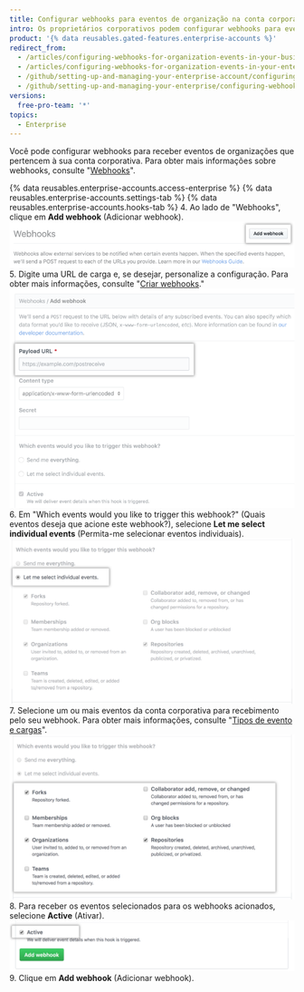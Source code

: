 ```yaml
---
title: Configurar webhooks para eventos de organização na conta corporativa
intro: Os proprietários corporativos podem configurar webhooks para eventos na organização pertencentes a uma conta corporativa.
product: '{% data reusables.gated-features.enterprise-accounts %}'
redirect_from:
  - /articles/configuring-webhooks-for-organization-events-in-your-business-account/
  - /articles/configuring-webhooks-for-organization-events-in-your-enterprise-account
  - /github/setting-up-and-managing-your-enterprise-account/configuring-webhooks-for-organization-events-in-your-enterprise-account
  - /github/setting-up-and-managing-your-enterprise/configuring-webhooks-for-organization-events-in-your-enterprise-account
versions:
  free-pro-team: '*'
topics:
  - Enterprise
---
```

Você pode configurar webhooks para receber eventos de organizações que pertencem à sua conta corporativa. Para obter mais informações sobre webhooks, consulte "[Webhooks](/webhooks/)".

{% data reusables.enterprise-accounts.access-enterprise %}
{% data reusables.enterprise-accounts.settings-tab %}
{% data reusables.enterprise-accounts.hooks-tab %}
4. Ao lado de "Webhooks", clique em **Add webhook** (Adicionar webhook). ![Botão Add webhook (Adicionar webhook) na barra lateral Webhooks](/assets/images/help/business-accounts/add-webhook-button.png)
5. Digite uma URL de carga e, se desejar, personalize a configuração. Para obter mais informações, consulte "[Criar webhooks](/webhooks/creating/#creating-webhooks)." ![Campos para URL da carga e outras opções de personalização](/assets/images/help/business-accounts/webhook-payload-url-and-customization-options.png)
6. Em "Which events would you like to trigger this webhook?" (Quais eventos deseja que acione este webhook?), selecione **Let me select individual events** (Permita-me selecionar eventos individuais). ![Seleção de eventos individuais](/assets/images/help/business-accounts/webhook-let-me-select-individual-events.png)
7. Selecione um ou mais eventos da conta corporativa para recebimento pelo seu webhook. Para obter mais informações, consulte "[Tipos de evento e cargas](/webhooks/event-payloads/)". ![Seleção de eventos individuais](/assets/images/help/business-accounts/webhook-selected-events.png)
8. Para receber os eventos selecionados para os webhooks acionados, selecione **Active** (Ativar). ![Seleção de eventos individuais](/assets/images/help/business-accounts/webhook-active.png)
9. Clique em **Add webhook** (Adicionar webhook).

